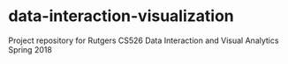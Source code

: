 # data-interaction-visualization
Project repository for Rutgers CS526 Data Interaction and Visual Analytics Spring 2018
